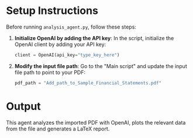 # Setup Instructions

Before running `analysis_agent.py`, follow these steps:

1. **Initialize OpenAI by adding the API key**:
   In the script, initialize the OpenAI client by adding your API key:
   ```python
   client = OpenAI(api_key="type_key_here")

2. **Modify the input file path**:
  Go to the "Main script" and update the input file path to point to your PDF:
   ```python
   pdf_path = "Add_path_to_Sample_Financial_Statements.pdf"

# Output

This agent analyzes the imported PDF with OpenAI, plots the relevant data from the file and generates a LaTeX report. 
